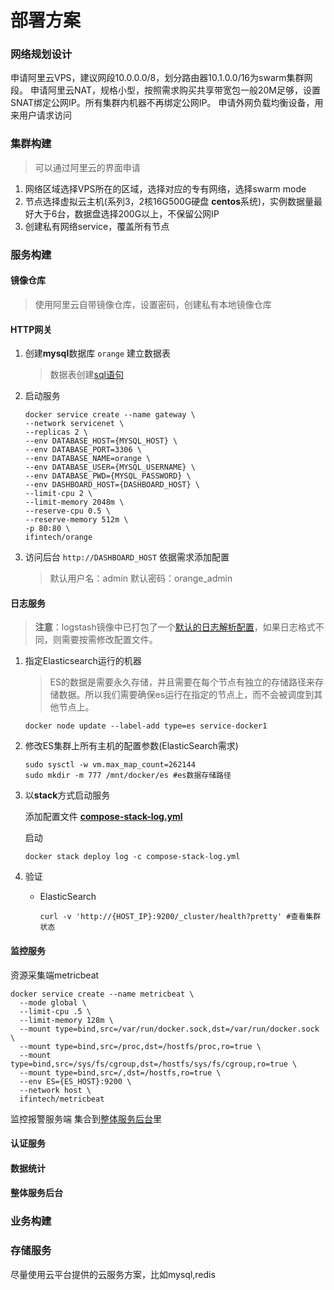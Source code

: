 # 部署方案

### 网络规划设计

申请阿里云VPS，建议网段10.0.0.0/8，划分路由器10.1.0.0/16为swarm集群网段。
申请阿里云NAT，规格小型，按照需求购买共享带宽包一般20M足够，设置SNAT绑定公网IP。所有集群内机器不再绑定公网IP。
申请外网负载均衡设备，用来用户请求访问

### 集群构建
> 可以通过阿里云的界面申请

1. 网络区域选择VPS所在的区域，选择对应的专有网络，选择swarm mode
1. 节点选择虚拟云主机(系列3，2核16G500G硬盘 **centos**系统)，实例数据量最好大于6台，数据盘选择200G以上，不保留公网IP
1. 创建私有网络service，覆盖所有节点

### 服务构建

#### 镜像仓库

> 使用阿里云自带镜像仓库，设置密码，创建私有本地镜像仓库

#### HTTP网关

1. 创建**mysql**数据库 `orange`  建立数据表

   > 数据表创建[sql语句](https://github.com/ifintech/dockerhub-base/blob/master/orange/sql/orange.sql)

2. 启动服务

   ```shell
   docker service create --name gateway \
   --network servicenet \
   --replicas 2 \
   --env DATABASE_HOST={MYSQL_HOST} \
   --env DATABASE_PORT=3306 \
   --env DATABASE_NAME=orange \
   --env DATABASE_USER={MYSQL_USERNAME} \
   --env DATABASE_PWD={MYSQL_PASSWORD} \
   --env DASHBOARD_HOST={DASHBOARD_HOST} \
   --limit-cpu 2 \
   --limit-memory 2048m \
   --reserve-cpu 0.5 \
   --reserve-memory 512m \
   -p 80:80 \
   ifintech/orange
   ```

3. 访问后台 `http://DASHBOARD_HOST`  依据需求添加配置

   > 默认用户名：admin 默认密码：orange_admin


#### 日志服务

> **注意**：logstash镜像中已打包了一个[默认的日志解析配置](https://github.com/ifintech/dockerhub-base/blob/master/logstash/logstash.conf)，如果日志格式不同，则需要按需修改配置文件。

1. 指定Elasticsearch运行的机器

   > ES的数据是需要永久存储，并且需要在每个节点有独立的存储路径来存储数据。所以我们需要确保es运行在指定的节点上，而不会被调度到其他节点上。

   ```shell
   docker node update --label-add type=es service-docker1
   ```

2. 修改ES集群上所有主机的配置参数(ElasticSearch需求)

   ```shell
   sudo sysctl -w vm.max_map_count=262144
   sudo mkdir -m 777 /mnt/docker/es #es数据存储路径
   ```

3. 以**stack**方式启动服务

   添加配置文件 **[compose-stack-log.yml](log.md)**

   启动

   ```shell
   docker stack deploy log -c compose-stack-log.yml
   ```

4. 验证

   - ElasticSearch

     ```shell
     curl -v 'http://{HOST_IP}:9200/_cluster/health?pretty' #查看集群状态
     ```

#### 监控服务

资源采集端metricbeat

```shell
docker service create --name metricbeat \
  --mode global \
  --limit-cpu .5 \
  --limit-memory 128m \
  --mount type=bind,src=/var/run/docker.sock,dst=/var/run/docker.sock \
  --mount type=bind,src=/proc,dst=/hostfs/proc,ro=true \
  --mount type=bind,src=/sys/fs/cgroup,dst=/hostfs/sys/fs/cgroup,ro=true \
  --mount type=bind,src=/,dst=/hostfs,ro=true \
  --env ES={ES_HOST}:9200 \
  --network host \
  ifintech/metricbeat
```

监控报警服务端 集合到[整体服务后台](####整体服务后台)里


#### 认证服务

#### 数据统计

#### 整体服务后台

### 业务构建

### 存储服务

尽量使用云平台提供的云服务方案，比如mysql,redis









